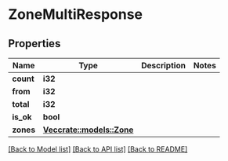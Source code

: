 # ZoneMultiResponse

## Properties

Name | Type | Description | Notes
------------ | ------------- | ------------- | -------------
**count** | **i32** |  | 
**from** | **i32** |  | 
**total** | **i32** |  | 
**is_ok** | **bool** |  | 
**zones** | [**Vec<crate::models::Zone>**](Zone.md) |  | 

[[Back to Model list]](../README.md#documentation-for-models) [[Back to API list]](../README.md#documentation-for-api-endpoints) [[Back to README]](../README.md)


